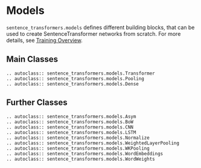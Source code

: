 # Models
`sentence_transformers.models` defines different building blocks, that can be used to create SentenceTransformer networks from scratch. For more details, see [Training Overview](../training/overview.md).

## Main Classes
```eval_rst
.. autoclass:: sentence_transformers.models.Transformer
.. autoclass:: sentence_transformers.models.Pooling
.. autoclass:: sentence_transformers.models.Dense
```

## Further Classes
```eval_rst
.. autoclass:: sentence_transformers.models.Asym
.. autoclass:: sentence_transformers.models.BoW
.. autoclass:: sentence_transformers.models.CNN
.. autoclass:: sentence_transformers.models.LSTM
.. autoclass:: sentence_transformers.models.Normalize
.. autoclass:: sentence_transformers.models.WeightedLayerPooling
.. autoclass:: sentence_transformers.models.WKPooling
.. autoclass:: sentence_transformers.models.WordEmbeddings
.. autoclass:: sentence_transformers.models.WordWeights
```
